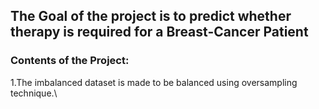 ## The Goal of the project is to predict whether therapy is required for a Breast-Cancer Patient
### Contents of the Project:
1.The imbalanced dataset is made to be balanced using oversampling technique.\

